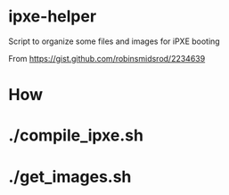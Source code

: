 ipxe-helper
===========

Script to organize some files and images for iPXE booting

From https://gist.github.com/robinsmidsrod/2234639

How
===

# ./compile_ipxe.sh
# ./get_images.sh

